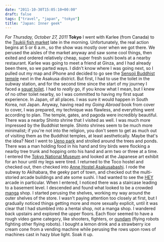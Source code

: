 ```yaml
---
date: "2011-10-30T15:05:10+00:00"
draft: false
tags: ["travel", "japan", "tokyo"]
title: "Japan: Inner geek"
---
```

*For Thursday, October 27, 2011* **Tokyo** I went with Karlee (from Canada) to the [Tsukiji fish market](http://www.google.com/search?client=safari&rls;=en&q;=Tsukiji+fish+market&oe;=UTF-8&um;=1&ie;=UTF-8&hl;=en&tbm;=isch&source;=og&sa;=N&tab;=wi&biw;=1366&bih;=690&sei;=%20hF6tTuSjKeGImQWynpDKDg) late in the morning. Unfortunately, the real action begins at 5 or 6 a.m., so the show was mostly over when we got there. We perused the aisles of the market anyway and saw some cool things, then exited and ordered relatively cheap, super fresh sushi bowls at a nearby restaurant. Karlee was going to meet a friend at Ginza, and I had already been there, so we parted ways. I didn't know where I was going next, so I pulled out my map and iPhone and decided to go see the [Sensoji Buddhist temple](http://www.google.com/search?pq=sensoji+buddhist+temple&hl;=en&sugexp;=kjrmc&cp;=8&gs;_id=d&xhr;=t&q;=sensoji+temple&qe;=U2Vuc29qaSAgdGVtcGxl&qesig;=nxsBqV31WGtqc4ajpPxPzg&pkc;=AFgZ2tlmDR6Ot_3-EMQqlbi16MIg_kexau4jLQt7BnKEN9sM4iQob6tdEN7t8QubL1XKFYXm1BdVKQSsU2BWS7mbPrfiHa0xVQ&client;=safari&rls;=en&gs;_sm=&gs;_upl=&bav;=on.2,or.r_gc.r_pw.,cf.osb&biw;=1366&bih;=690&um;=1&ie;=UTF-8&tbm;=isch&source;=og&sa;=N&tab;=wi) next in the Asakusa district. But first, I had to use the toilet in the subway station, and for the second time since the start of my journey I faced a [squat toilet](http://www.google.com/search?client=safari&rls;=en&q;=squat+toilet&oe;=UTF-8&um;=1&ie;=UTF-8&hl;=en&tbm;=isch&source;=og&sa;=N&tab;=wi&biw;=1366&bih;=690&sei;=%20w1-tTuDgNcafmQW60sTVDg). I had to *really* go, if you know what I mean, but I knew of no other toilet nearby, so I was committed to having my first squat experience. In Japan, of all places. I was sure it would happen in South Korea, not Japan. Anyway, having read my *Going Abroad* book from cover to cover, I was prepared, my technique was flawless, and everything went according to plan. The temple, gates, and pagoda were incredibly beautiful. There was a nearby Shinto shrine that I visited as well. I was much more impressed by the Buddhist temple. Shinto shrines seem to be much more minimalist; if you're not into the religion, you don't seem to get as much out of visiting them as the Buddhist temples, at least aesthetically. Maybe that's the idea? Next I went to [Ueno park](http://www.google.com/search?client=safari&rls;=en&q;=Ueno+park&oe;=UTF-8&um;=1&ie;=UTF-8&hl;=en&tbm;=isch&source;=og&sa;=N&tab;=wi&biw;=1366&bih;=690&sei;=%20oV-tTvmgIKvImQWawsnKDg) and strolled around the trees and ponds. There was a man holding food in his hand and tiny birds were flocking a nearby tree trunk and hopping onto his hand and arm two or three at a time. I entered the [Tokyo National Museum](http://www.google.com/search?client=safari&rls;=en&q;=Tokyo+National+Museum&oe;=UTF-8&um;=1&ie;=UTF-8&hl;=en&tbm;=isch&source;=og&sa;=N&tab;=wi&biw;=1366&bih;=690&sei;=%208GKtTsTcHMnrmAXLrLDaDg) and looked at the Japanese art exhibit for an hour until my legs were tired. I returned to the Toco hostel and checked out, then checked into [Anne Hostel Asakusabashi](http://www.hostelworld.com/hosteldetails.php/Anne-Hostel-Asakusabashi/Tokyo/32652). I rode the subway to Akihabara, the geeky part of town, and checked out the multi-storied arcade buildings and ate some sushi. I had wanted to see the [HEY](http://www.taito.co.jp/gc/details/tokyo/tokyo/sgc00366/index.html) arcade in particular. When I entered, I noticed there was a staircase leading to a basement level. I descended and found what looked to be a crowded [manga](http://en.wikipedia.org/wiki/Manga) shop. I started perusing the shelves, working my way around the outer shelves of the store. I wasn't paying attention too closely at first, but I gradually noticed things getting more and more sexually explicit, until it was clear that I had stumbled into a hentai shop, not a manga shop. I wandered back upstairs and explored the upper floors. Each floor seemed to have a rough video game category, like shooters, fighters, or [gundam](http://www.google.com/search?client=safari&rls;=en&q;=gundam&oe;=UTF-8&um;=1&ie;=UTF-8&hl;=en&tbm;=isch&source;=og&sa;=N&tab;=wi&biw;=1366&bih;=690&sei;=%20j2WtTvCqDs3qmAW3_eHKDg) (flying robots fighting other flying robots). I bought a lemon drink and a strawberry ice cream cone from a vending machine while perusing the rows upon rows of machines cast in hazy blue light. Soak it up.
